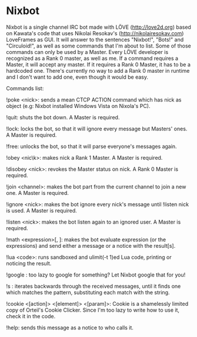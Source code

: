 Nixbot
======

Nixbot is a single channel IRC bot made with LÖVE (http://love2d.org) based on Kawata's code that uses Nikolai Resokav's (http://nikolairesokav.com) LoveFrames as GUI.
It will answer to the sentences "Nixbot!", "Bots!" and "Circuloid!", as well as some commands that I'm about to list.
Some of those commands can only be used by a Master. Every LÖVE developer is recognized as a Rank 0 master, as well as me.
If a command requires a Master, it will accept any master. If it requires a Rank 0 Master, it has to be a hardcoded one.
There's currently no way to add a Rank 0 master in runtime and I don't want to add one, even though it would be easy.



Commands list:

!poke \<nick\>: sends a mean CTCP ACTION command which has nick as object (e.g: Nixbot installed Windows Vista on Nixola's PC).

!quit: shuts the bot down. A Master is required.

!lock: locks the bot, so that it will ignore every message but Masters' ones. A Master is required.

!free: unlocks the bot, so that it will parse everyone's messages again.

!obey \<nic\k>: makes nick a Rank 1 Master. A Master is required.

!disobey \<nick\>: revokes the Master status on nick. A Rank 0 Master is required.

!join \<channel\>: makes the bot part from the current channel to join a new one. A Master is required.

!ignore \<nick\>: makes the bot ignore every nick's message until !listen nick is used. A Master is required.

!listen \<nick\>: makes the bot listen again to an ignored user. A Master is required.

!math \<expression\>[, <expressions>]: makes the bot evaluate expression (or the expressions) and send either a message or a notice with the result[s].

!lua \<code\>: runs sandboxed and ulimit(-t 1)ed Lua code, printing or noticing the result.

!google <query>: too lazy to google for something? Let Nixbot google that for you!

!s <Lua pattern> <string>: iterates backwards through the received messages, until it finds one which matches the pattern, substituting each match with the string.

!cookie <[action]> <[element]> <[param]>: Cookie is a shamelessly limited copy of Orteil's Cookie Clicker. Since I'm too lazy to write how to use it, check it in the code.

!help: sends this message as a notice to who calls it.
